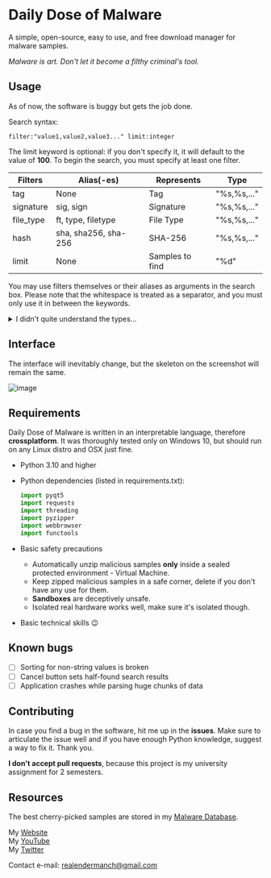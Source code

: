 # Daily Dose of Malware
A simple, open-source, easy to use, and free download manager for malware samples.

*Malware is art. Don't let it become a filthy criminal's tool.*

## Usage
As of now, the software is buggy but gets the job done.

Search syntax:

`filter:"value1,value2,value3..." limit:integer`

The limit keyword is optional: if you don't specify it, it will default to the value of **100**.
To begin the search, you must specify at least one filter.

| Filters   | Alias(-es)            | Represents      | Type        |
|-----------|-----------------------|-----------------|-------------|
| tag       | None                  | Tag             | "%s,%s,..." |
| signature | sig, sign             | Signature       | "%s,%s,..." |
| file_type | ft, type, filetype    | File Type       | "%s,%s,..." |
| hash      | sha, sha256, sha-256  | SHA-256         | "%s,%s,..." |
| limit     | None                  | Samples to find | "%d"        |

You may use filters themselves or their aliases as arguments in the search box.
Please note that the whitespace is treated as a separator, and you must only use it in between the keywords.

<details>
  <summary>I didn't quite understand the types...</summary>
  <p>The types used in the table follow the printf standard, here's the basic list of them:</p>
  <table>
    <thead>
        <tr>
            <th>Identifier</th>
            <th>Type</th>
        </tr>
    </thead>
    <tbody>
        <tr>
            <td>%s</td>
            <td>string</td>
        </tr>
        <tr>
            <td>%d</td>
            <td>int</td>
        </tr>
        <tr>
            <td>%f</td>
            <td>float</td>
        </tr>
    </tbody>
</table>
</details>

## Interface
The interface will inevitably change, but the skeleton on the screenshot will remain the same.

![image](https://user-images.githubusercontent.com/44542704/199207421-a8163fab-6d4a-40b3-b2bc-0c21e01e5358.png)

## Requirements
Daily Dose of Malware is written in an interpretable language, therefore **crossplatform**. It was thoroughly tested only on Windows 10, but should run on any Linux distro and OSX just fine.
* Python 3.10 and higher
* Python dependencies (listed in requirements.txt):

  ```python
  import pyqt5
  import requests
  import threading
  import pyzipper
  import webbrowser
  import functools
  ```
* Basic safety precautions
  * Automatically unzip malicious samples **only** inside a sealed protected environment - Virtual Machine.
  * Keep zipped malicious samples in a safe corner, delete if you don't have any use for them.
  * **Sandboxes** are deceptively unsafe.
  * Isolated real hardware works well, make sure it's isolated though.
* Basic technical skills :wink:

## Known bugs
- [ ] Sorting for non-string values is broken
- [ ] Cancel button sets half-found search results  
- [ ] Application crashes while parsing huge chunks of data

## Contributing
In case you find a bug in the software, hit me up in the **issues**. Make sure to articulate the issue well and if you have enough Python knowledge, suggest a way to fix it.
Thank you.

**I don't accept pull requests**, because this project is my university assignment for 2 semesters.

## Resources
The best cherry-picked samples are stored in my [Malware Database](http://github.com/Endermanch/MalwareDatabase "Malware Database").

My [Website](http://malwarewatch.org "MalwareWatch")<br>
My [YouTube](http://youtube.com/endermanch "YouTube")<br>
My [Twitter](http://twitter.com/endermanch "Twitter")

Contact e-mail: realendermanch@gmail.com
